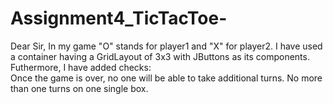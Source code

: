 # Assignment4_TicTacToe-
Dear Sir, In my game "O" stands for player1 and "X" for player2. I have used a container having a GridLayout of 3x3 with JButtons as its components.
Futhermore, I have added checks:  
Once the game is over, no one will be able to take additional turns.
No more than one turns on one single box.
